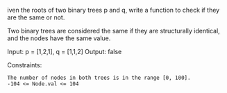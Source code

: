 iven the roots of two binary trees p and q, write a function to check if they are the same or not.

Two binary trees are considered the same if they are structurally identical, and the nodes have the same value.

Input: p = [1,2,1], q = [1,1,2]
Output: false

Constraints:

    The number of nodes in both trees is in the range [0, 100].
    -104 <= Node.val <= 104
